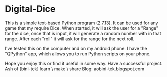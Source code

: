# Digital-Dice
This is a simple text-based Python program (2.7.13).
It can be used for any game that my require Dice.
When started, it will ask the user for a "Range" for the dice, once that is input, it will generate a random number with in that range.
After each "roll" it will ask for the range for the next roll.

I've tested this on the computer and on my android phone.
I have the "QPython" app, which allows you to run Python scripts on your phone.

Hope you enjoy this or find it useful in some way.
Have a successful project.
Ash of [bini-tek]
learn \ make \ share
Blog: aobini-tek.blogspot.com


